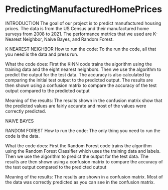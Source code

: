 # PredictingManufacturedHomePrices

INTRODUCTION
The goal of our project is to predict manufactured housing prices. The data is from the US Census and their manufactured home 
surveys from 2008 to 2021. The performance metrics that we used are K-Nearest Neighbor, Naive Bayes, and Random Forest.


K NEAREST NEIGHBOR
How to run the code:
To the run the code, all that you need is the data and press run. 

What the code does:
First the K-NN code trains the algorithm using the training data and the eight nearest neighbors. 
Then we use the algorithm to predict the output for the test data. The accuracy is also calculated by comparing the initial test output to the predicted output. 
The results are then shown using a confusion matrix to compare the accuracy of the test output compared to the predicted output

Meaning of the results:
The results shown in the confusion matrix show that the predicted values are fairly accurate and most of the values were correctly predicted. 

NAIVE BAYES

RANDOM FOREST
How to run the code:
The only thing you need to run the code is the data. 

What the code does:
First the Random Forest code trains the algorithm using the Random Forest Classifier which uses the training data and labels. 
Then we use the algorithm to predict the output for the test data.
The results are then shown using a confusion matrix to compare the accuracy of the test output compared to the predicted output

Meaning of the results:
The results are shown in a confusion matrix. Most of the data was correctly predicted as you can see in the confusion matrix. 